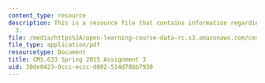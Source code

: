 ```yaml
---
content_type: resource
description: This is a resource file that contains information regarding assignment
  3.
file: /media/https%3A/open-learning-course-data-rc.s3.amazonaws.com/cms-633-digital-humanities-spring-2015/30de04230cccecccd002514d78bb7930_MITCMS_633S15_Assignment3.pdf
file_type: application/pdf
resourcetype: Document
title: CMS.633 Spring 2015 Assignment 3
uid: 30de0423-0ccc-eccc-d002-514d78bb7930
---
```

